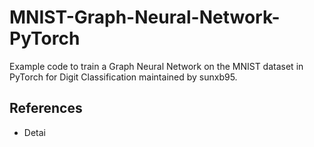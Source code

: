 # MNIST-Graph-Neural-Network-PyTorch

Example code to train a Graph Neural Network on the MNIST dataset in PyTorch for Digit Classification maintained by sunxb95.

## References

- Detai